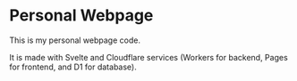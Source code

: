 # Personal Webpage

This is my personal webpage code.

It is made with Svelte and Cloudflare services (Workers for backend, Pages for frontend, and D1 for database).
